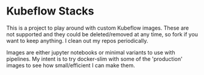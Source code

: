 # Kubeflow Stacks
This is a project to play around with custom Kubeflow images.  These are not supported and they could be deleted/removed at any time, so fork if you want to keep anything.  I clean out my repos periodically.

Images are either jupyter notebooks or minimal variants to use with pipelines.  My intent is to try docker-slim with some of the 'production' images to see how small/efficient I can make them.